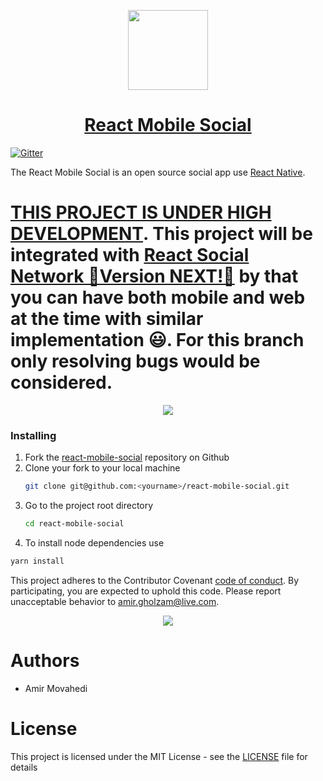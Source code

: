 <!-- Logo -->
<p align="center">
  <a href="https://github.com/Qolzam/react-mobile-social">
    <img height="128" width="128" src="https://raw.githubusercontent.com/Qolzam/react-social-network/master/docs/app/logo.png">
  </a>
</p>
<!-- Name -->
<h1 align="center">
  <a href="https://github.com/Qolzam/react-social-network">React Mobile Social</a>
</h1>

[![Gitter](https://badges.gitter.im/react-social-network/Lobby.svg)](https://gitter.im/react-social-network/Lobby?utm_source=badge&utm_medium=badge&utm_campaign=pr-badge&utm_content=badge)

The React Mobile Social is an open source social app use [React Native](https://facebook.github.io/react-native/).

# [THIS PROJECT IS UNDER HIGH DEVELOPMENT](https://github.com/Qolzam/react-mobile-social/issues/2). This project will be integrated with [React Social Network 🚀Version NEXT!🚀](https://github.com/Qolzam/react-social-network) by that you can have both mobile and web at the time with similar implementation 😃. For this branch only resolving bugs would be considered.

<p align="center">
  <a href="#">
    <img src="https://raw.githubusercontent.com/Qolzam/react-mobile-social/master/docs/app/screen-shot_iphone7.png">
  </a>
</p>

### Installing

1. Fork the [react-mobile-social](https://github.com/Qolzam/react-mobile-social) repository on Github
1. Clone your fork to your local machine 
   ```bash
   git clone git@github.com:<yourname>/react-mobile-social.git
   ```
1. Go to the project root directory 
   ```bash
   cd react-mobile-social
   ```
1. To install node dependencies use 
  ```bash
  yarn install
  ```

This project adheres to the Contributor Covenant [code of conduct](https://github.com/Qolzam/react-mobile-social/blob/master/CODE_OF_CONDUCT.md).
By participating, you are expected to uphold this code. Please report unacceptable behavior to amir.gholzam@live.com.

<p align="center">
  <a href="#">
    <img src="https://raw.githubusercontent.com/Qolzam/react-mobile-social/master/docs/app/screen-gif.gif">
</a>
</p>

 # Authors

  - Amir Movahedi

# License

This project is licensed under the MIT License - see the [LICENSE](https://github.com/Qolzam/react-mobile-social/blob/master/LICENSE) file for details
